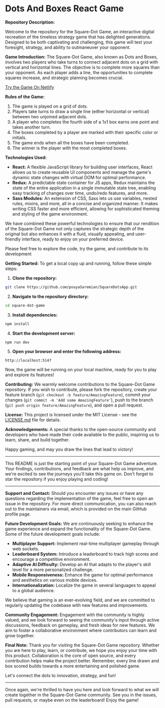 # Dots And Boxes React Game

**Repository Description:**

Welcome to the repository for the Square-Dot Game, an interactive digital recreation of the timeless strategy game that has delighted generations. Designed to be both captivating and challenging, this game will test your foresight, strategy, and ability to outmaneuver your opponent.

**Game Introduction:**
The Square-Dot Game, also known as Dots and Boxes, involves two players who take turns to connect adjacent dots on a grid with vertical and horizontal lines. The objective is to complete more squares than your opponent. As each player adds a line, the opportunities to complete squares increase, and strategic planning becomes crucial.

[Try the Game On Netlify](https://square-dots.netlify.app)

**Rules of the Game:**
1. The game is played on a grid of dots.
2. Players take turns to draw a single line (either horizontal or vertical) between two unjoined adjacent dots.
3. A player who completes the fourth side of a 1x1 box earns one point and takes another turn.
4. The boxes completed by a player are marked with their specific color or initials.
5. The game ends when all the boxes have been completed.
6. The winner is the player with the most completed boxes.

**Technologies Used:**
- **React:** A flexible JavaScript library for building user interfaces, React allows us to create reusable UI components and manage the game's dynamic state changes with virtual DOM for optimal performance.
- **Redux:** A predictable state container for JS apps, Redux maintains the state of the entire application in a single immutable state tree, enabling easy tracking of changes over time, undo/redo features, and more.
- **Sass Modules:** An extension of CSS, Sass lets us use variables, nested rules, mixins, and more, all in a concise and organized manner. It makes writing CSS faster and more efficient, allowing for sophisticated theming and styling of the game environment.

We have combined these powerful technologies to ensure that our rendition of the Square-Dot Game not only captures the strategic depth of the original but also enhances it with a fluid, visually appealing, and user-friendly interface, ready to enjoy on your preferred device.

Please feel free to explore the code, try the game, and contribute to its development


**Getting Started:**
To get a local copy up and running, follow these simple steps:

1. **Clone the repository:**
```sh
git clone https://github.com/pouyaSaremian/SquareDotsApp.git
```

2. **Navigate to the repository directory:**
```sh
cd square-dot-game
```

3. **Install dependencies:**
```sh
npm install
```

4. **Start the development server:**
```sh
npm run dev
```

5. **Open your browser and enter the following address:**
```plaintext
http://localhost:5147
```

Now, the game will be running on your local machine, ready for you to play and explore its features!

**Contributing:**
We warmly welcome contributions to the Square-Dot Game repository. If you wish to contribute, please fork the repository, create your feature branch (`git checkout -b feature/AmazingFeature`), commit your changes (`git commit -m 'Add some AmazingFeature'`), push to the branch (`git push origin feature/AmazingFeature`), and open a pull request.

**License:**
This project is licensed under the MIT License - see the [LICENSE.md](LICENSE) file for details.

**Acknowledgements:**
A special thanks to the open-source community and developers who have made their code available to the public, inspiring us to learn, share, and build together.

Happy gaming, and may you draw the lines that lead to victory!

---

This README is just the starting point of your Square-Dot Game adventure. Your findings, contributions, and feedback are what help us improve, and we're excited to see the journeys you'll take this game on. Don't forget to star the repository if you enjoy playing and coding!



---

**Support and Contact:**
Should you encounter any issues or have any questions regarding the implementation of the game, feel free to open an issue in the repository. For more direct communication, you can also reach out to the maintainers via email, which is provided on the main GitHub profile page.

**Future Development Goals:**
We are continuously seeking to enhance the game experience and expand the functionality of the Square-Dot Game. Some of the future development goals include:

- **Multiplayer Support:** Implement real-time multiplayer gameplay through web sockets.
- **Leaderboard System:** Introduce a leaderboard to track high scores and encourage a competitive environment.
- **Adaptive AI Difficulty:** Develop an AI that adapts to the player's skill level for a more personalized challenge.
- **Mobile Responsiveness:** Enhance the game for optimal performance and aesthetics on various mobile devices.
- **Internationalization:** Localize the game in several languages to appeal to a global audience.

We believe that gaming is an ever-evolving field, and we are committed to regularly updating the codebase with new features and improvements.

**Community Engagement:**
Engagement with the community is highly valued, and we look forward to seeing the community's input through active discussions, feedback on gameplay, and fresh ideas for new features. We aim to foster a collaborative environment where contributors can learn and grow together.

**Final Note:**
Thank you for visiting the Square-Dot Game repository. Whether you are here to play, learn, or contribute, we hope you enjoy your time with this product. Collaboration is the core of open source, and every contribution helps make the project better. Remember, every line drawn and box scored builds towards a more entertaining and polished game.

Let's connect the dots to innovation, strategy, and fun!

---

Once again, we're thrilled to have you here and look forward to what we will create together in the Square-Dot Game community. See you in the issues, pull requests, or maybe even on the leaderboard! Enjoy the game!

